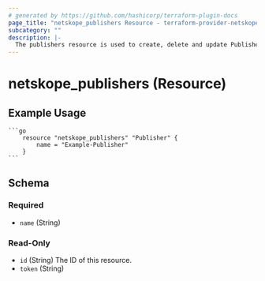 ```yaml
---
# generated by https://github.com/hashicorp/terraform-plugin-docs
page_title: "netskope_publishers Resource - terraform-provider-netskope"
subcategory: ""
description: |-
  The publishers resource is used to create, delete and update Publishers in a Netskope tenant.
---
```


# netskope_publishers (Resource)

## Example Usage
    ```go
        resource "netskope_publishers" "Publisher" {
            name = "Example-Publisher"
        }
    ```

<!-- schema generated by tfplugindocs -->
## Schema

### Required

- `name` (String)

### Read-Only

- `id` (String) The ID of this resource.
- `token` (String)


